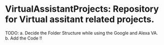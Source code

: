 # VirtualAssistantProjects: Repository for Virtual assitant related projects.
TODO: 
a. Decide the Folder Structure while using the Google and Alexa VA.
b. Add the Code !!

